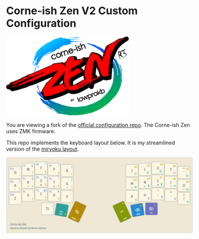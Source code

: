 # Corne-ish Zen V2 Custom Configuration

![Corne-ish Zen Logo](img/Zen_R3_sticker.png)

You are viewing a fork of the [official configuration repo](https://github.com/LOWPROKB/zmk-config-Zen-2). The Corne-ish Zen uses ZMK firmware.

This repo implements the keyboard layout below. It is my streamlined version of the [miryoku layout](https://github.com/manna-harbour/miryoku).

![keyboard layout](img/miryoku-simplified.png)
